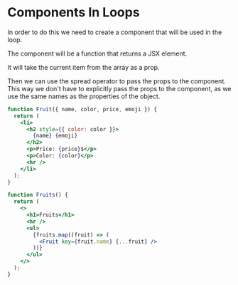 # Components In Loops

In order to do this we need to create a component that will be used in the loop.

The component will be a function that returns a JSX element.

It will take the current item from the array as a prop.

Then we can use the spread operator to pass the props to the component.
This way we don't have to explicitly pass the props to the component, as we use the same names as the properties of the object.

```jsx
function Fruit({ name, color, price, emoji }) {
  return (
    <li>
      <h2 style={{ color: color }}>
        {name} {emoji}
      </h2>
      <p>Price: {price}$</p>
      <p>Color: {color}</p>
      <hr />
    </li>
  );
}
```

```jsx
function Fruits() {
  return (
    <>
      <h1>Fruits</h1>
      <hr />
      <ul>
        {fruits.map((fruit) => (
          <Fruit key={fruit.name} {...fruit} />
        ))}
      </ul>
    </>
  );
}
```
